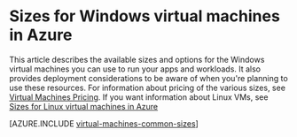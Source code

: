 <properties
 pageTitle="Windows VM sizes | Microsoft Azure"
 description="Lists the different sizes available for Windows virtual machines in Azure."
 services="virtual-machines-windows"
 documentationCenter=""
 authors="cynthn"
 manager="timlt"
 editor=""
 tags="azure-resource-manager,azure-service-management"/>

<tags
ms.service="virtual-machines-windows"
 ms.devlang="na"
 ms.topic="article"
 ms.tgt_pltfrm="vm-windows"
 ms.workload="infrastructure-services"
 ms.date="03/22/2016"
 ms.author="cynthn"/>

# Sizes for Windows virtual machines in Azure

This article describes the available sizes and options for the Windows virtual machines you can use to run your apps and workloads.  It also provides deployment considerations to be aware of when you're planning to use these resources. For information about pricing of the various sizes, see [Virtual Machines Pricing](https://azure.microsoft.com/pricing/details/virtual-machines/). If you want information about Linux VMs, see [Sizes for Linux virtual machines in Azure](virtual-machines-linux-sizes.md)

[AZURE.INCLUDE [virtual-machines-common-sizes](../../includes/virtual-machines-common-sizes.md)]


